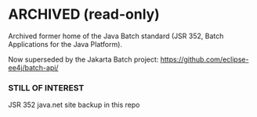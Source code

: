 # ARCHIVED (read-only)

Archived former home of the Java Batch standard (JSR 352, Batch Applications for the Java Platform).

Now superseded by the Jakarta Batch project: https://github.com/eclipse-ee4j/batch-api/

### STILL OF INTEREST

JSR 352 java.net site backup in this repo
